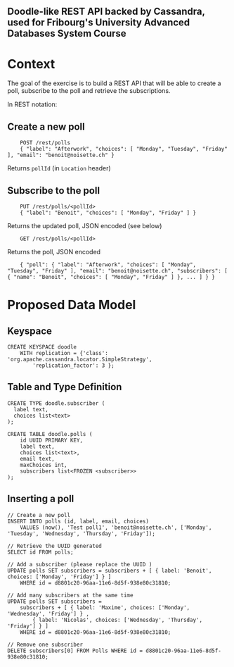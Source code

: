 Doodle-like REST API backed by Cassandra, used for Fribourg's University Advanced Databases System Course
----

# Context

The goal of the exercise is to build a REST API that will be able to create a poll, 
subscribe to the poll and retrieve the subscriptions.

In REST notation:

## Create a new poll

```
    POST /rest/polls
    { "label": "Afterwork", "choices": [ "Monday", "Tuesday", "Friday" ], "email": "benoit@noisette.ch" }
```

Returns `pollId` (in `Location` header)

## Subscribe to the poll

```
	PUT /rest/polls/<pollId>
	{ "label": "Benoit", "choices": [ "Monday", "Friday" ] }
```

Returns the updated poll, JSON encoded (see below)

```
	GET /rest/polls/<pollId>
```

Returns the poll, JSON encoded

```
	{ "poll": { "label": "Afterwork", "choices": [ "Monday", "Tuesday", "Friday" ], "email": "benoit@noisette.ch", "subscribers": [ { "name": "Benoit", "choices": [ "Monday", "Friday" ] }, ... ] } }
```

# Proposed Data Model

## Keyspace

```
CREATE KEYSPACE doodle 
    WITH replication = {'class': 'org.apache.cassandra.locator.SimpleStrategy',
        'replication_factor': 3 };
```

## Table and Type Definition

```
CREATE TYPE doodle.subscriber (
  label text,
  choices list<text>
);
```

```
CREATE TABLE doodle.polls ( 
    id UUID PRIMARY KEY,
    label text,
    choices list<text>,
    email text,
    maxChoices int,
    subscribers list<FROZEN <subscriber>>
);
```

## Inserting a poll

```
// Create a new poll
INSERT INTO polls (id, label, email, choices) 
    VALUES (now(), 'Test poll1', 'benoit@noisette.ch', ['Monday', 'Tuesday', 'Wednesday', 'Thursday', 'Friday']);
```

```
// Retrieve the UUID generated
SELECT id FROM polls;
```

```
// Add a subscriber (please replace the UUID )
UPDATE polls SET subscribers = subscribers + [ { label: 'Benoit', choices: ['Monday', 'Friday'] } ]
    WHERE id = d8801c20-96aa-11e6-8d5f-938e80c31810;
```

```
// Add many subscribers at the same time
UPDATE polls SET subscribers = 
    subscribers + [ { label: 'Maxime', choices: ['Monday', 'Wednesday', 'Friday'] } ,
        { label: 'Nicolas', choices: ['Wednesday', 'Thursday', 'Friday'] } ] 
    WHERE id = d8801c20-96aa-11e6-8d5f-938e80c31810;
```

```
// Remove one subscriber
DELETE subscribers[0] FROM Polls WHERE id = d8801c20-96aa-11e6-8d5f-938e80c31810;
```
